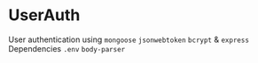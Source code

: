 # UserAuth

User authentication using `mongoose` `jsonwebtoken` `bcrypt` & `express` 
Dependencies `.env` `body-parser`